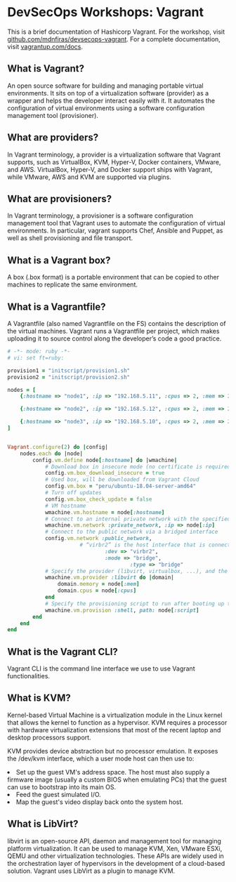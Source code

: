 # DevSecOps Workshops: Vagrant

This is a brief documentation of Hashicorp Vagrant. For the workshop, visit <a href="https://github.com/mdnfiras/devsecops-vagrant">github.com/mdnfiras/devsecops-vagrant</a>. For a complete documentation, visit <a href="https://www.vagrantup.com/docs/index">vagrantup.com/docs</a>.

## What is Vagrant?

An open source software for building and managing portable virtual environments. It sits on top of a virtualization software (provider) as a wrapper and helps the developer interact easily with it. It automates the configuration of virtual environments using a software configuration management tool (provisioner).

## What are providers?

In Vagrant terminology, a provider is a virtualization software that Vagrant supports, such as VirtualBox, KVM, Hyper-V, Docker containers, VMware, and AWS.
VirtualBox, Hyper-V, and Docker support ships with Vagrant, while VMware, AWS and KVM are supported via plugins.

## What are provisioners?

In Vagrant terminology, a provisioner is a software configuration management tool that Vagrant uses to automate the configuration of virtual environments.
In particular, vagrant supports Chef, Ansible and Puppet, as well as shell provisioning and file transport.

## What is a Vagrant box?

A box (.box format) is a portable environment that can be copied to other machines to replicate the same environment.

## What is a Vagrantfile?

A Vagrantfile (also named Vagrantfile on the FS) contains the description of the virtual machines. Vagrant runs a Vagrantfile per project, which makes uploading it to source control along the developer’s code a good practice.

```ruby
# -*- mode: ruby -*-
# vi: set ft=ruby:

provision1 = "initscript/provision1.sh"
provision2 = "initscript/provision2.sh"

nodes = [
    {:hostname => "node1", :ip => "192.168.5.11", :cpus => 2, :mem => 2048, :script => provision1},

    {:hostname => "node2", :ip => "192.168.5.12", :cpus => 2, :mem => 2048, :script => provision1},

    {:hostname => "node3", :ip => "192.168.5.10", :cpus => 2, :mem => 2048, :script => provision2}
]


Vagrant.configure(2) do |config|
	nodes.each do |node|
		config.vm.define node[:hostname] do |wmachine|
			# Download box in insecure mode (no certificate is required)
			config.vm.box_download_insecure = true
			# Used box, will be downloaded from Vagrant Cloud
			config.vm.box = "peru/ubuntu-18.04-server-amd64"
			# Turn off updates
			config.vm.box_check_update = false
			# VM hostname
			wmachine.vm.hostname = node[:hostname]
			# Connect to an internal private network with the specified IP
			wmachine.vm.network :private_network, :ip => node[:ip]
			# Connect to the public network via a bridged interface
			config.vm.network :public_network,
				       # “virbr2” is the host interface that is connected to the public network
               			       :dev => "virbr2",
               			       :mode => "bridge",
              		 	       	       :type => "bridge"
			# Specify the provider (libvirt, virtualbox, ...), and the RAM memory and number of virtual CPUs
			wmachine.vm.provider :libvirt do |domain|
				domain.memory = node[:mem]
				domain.cpus = node[:cpus]
			end
			# Specify the provisioning script to run after booting up the machine
			wmachine.vm.provision :shell, path: node[:script]
		end
	end
end
```

## What is the Vagrant CLI?

Vagrant CLI is the command line interface we use to use Vagrant functionalities.

## What is KVM?

Kernel-based Virtual Machine is a virtualization module in the Linux kernel that allows the kernel to function as a hypervisor. KVM requires a processor with hardware virtualization extensions that most of the recent laptop and desktop processors support.

KVM provides device abstraction but no processor emulation. It exposes the /dev/kvm interface, which a user mode host can then use to:

<li>Set up the guest VM's address space. The host must also supply a firmware image (usually a custom BIOS when emulating PCs) that the guest can use to bootstrap into its main OS.</li>
<li>Feed the guest simulated I/O.</li>
<li>Map the guest's video display back onto the system host.</li>

## What is LibVirt?

libvirt is an open-source API, daemon and management tool for managing platform virtualization. It can be used to manage KVM, Xen, VMware ESXi, QEMU and other virtualization technologies. These APIs are widely used in the orchestration layer of hypervisors in the development of a cloud-based solution.
Vagrant uses LibVirt as a plugin to manage KVM.